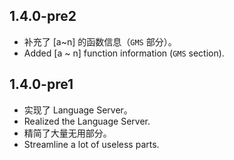 ## 1.4.0-pre2

 - 补充了 [a~n] 的函数信息（`GMS` 部分）。
 - Added [a ~ n] function information (`GMS` section).

## 1.4.0-pre1

 - 实现了 Language Server。
 - Realized the Language Server.
 - 精简了大量无用部分。
 - Streamline a lot of useless parts.
